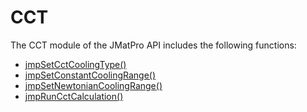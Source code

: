 CCT
===

The CCT module of the JMatPro API includes the following functions:

-   [jmpSetCctCoolingType()](jmpSetCctCoolingType.htm)
-   [jmpSetConstantCoolingRange()](jmpSetConstantCoolingRange.htm)
-   [jmpSetNewtonianCoolingRange()](jmpSetNewtonianCoolingRange.htm)
-   [jmpRunCctCalculation()](jmpRunCctCalculation.htm)

